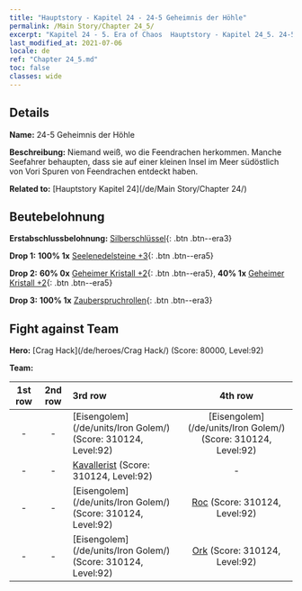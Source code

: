 ```yaml
---
title: "Hauptstory - Kapitel 24 - 24-5 Geheimnis der Höhle"
permalink: /Main Story/Chapter 24_5/
excerpt: "Kapitel 24 - 5. Era of Chaos  Hauptstory - Kapitel 24_5. 24-5 Geheimnis der Höhle"
last_modified_at: 2021-07-06
locale: de
ref: "Chapter 24_5.md"
toc: false
classes: wide
---
```


## Details

 **Name:** 24-5 Geheimnis der Höhle

 **Beschreibung:** Niemand weiß, wo die Feendrachen herkommen. Manche Seefahrer behaupten, dass sie auf einer kleinen Insel im Meer südöstlich von Vori Spuren von Feendrachen entdeckt haben.

 **Related to:** [Hauptstory Kapitel 24](/de/Main Story/Chapter 24/)

## Beutebelohnung

 **Erstabschlussbelohnung:** [Silberschlüssel](/ItemsDE/con_693/){: .btn .btn--era3}

 **Drop 1:** **100% 1x** [Seelenedelsteine +3](/ItemsDE/mat_86/){: .btn .btn--era5}

 **Drop 2:** **60% 0x** [Geheimer Kristall +2](/ItemsDE/mat_80/){: .btn .btn--era5}, **40% 1x** [Geheimer Kristall +2](/ItemsDE/mat_80/){: .btn .btn--era5}

 **Drop 3:** **100% 1x** [Zauberspruchrollen](/ItemsDE/con_694/){: .btn .btn--era3}


## Fight against Team
 **Hero:** [Crag Hack](/de/heroes/Crag Hack/) (Score: 80000, Level:92)

 **Team:**


  | 1st row | 2nd row | 3rd row | 4th row |
  |:----:|:----:|:----|:----:|
  | - | - | [Eisengolem](/de/units/Iron Golem/) (Score: 310124, Level:92)  | [Eisengolem](/de/units/Iron Golem/) (Score: 310124, Level:92)  |
  | - | - | [Kavallerist](/de/units/Cavalier/) (Score: 310124, Level:92)  | - |
  | - | - | [Eisengolem](/de/units/Iron Golem/) (Score: 310124, Level:92)  | [Roc](/de/units/Roc/) (Score: 310124, Level:92)  |
  | - | - | [Eisengolem](/de/units/Iron Golem/) (Score: 310124, Level:92)  | [Ork](/de/units/Orc/) (Score: 310124, Level:92)  |


